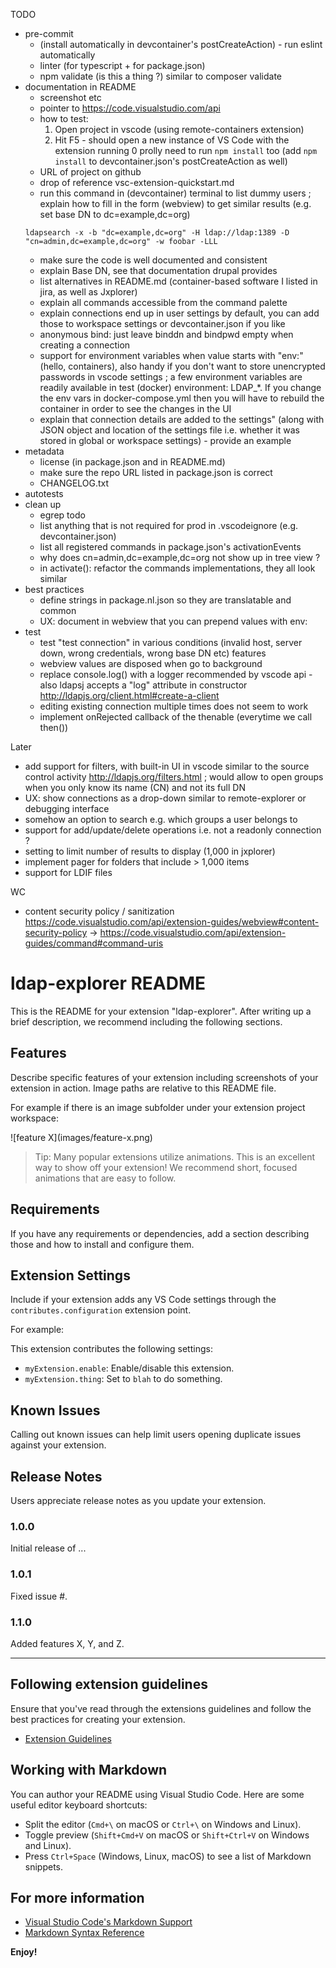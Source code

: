 TODO
- pre-commit
  - (install automatically in devcontainer's postCreateAction) - run eslint automatically
  - linter (for typescript + for package.json)
  - npm validate (is this a thing ?) similar to composer validate
- documentation in README
  - screenshot etc
  - pointer to https://code.visualstudio.com/api
  - how to test:
    1. Open project in vscode (using remote-containers extension)
    2. Hit F5 - should open a new instance of VS Code with the extension running
    0 prolly need to run `npm install` too (add `npm install` to devcontainer.json's postCreateAction as well)
  - URL of project on github
  - drop of reference vsc-extension-quickstart.md
  - run this command in (devcontainer) terminal to list dummy users ; explain how to fill in the form (webview) to get similar results (e.g. set base DN to dc=example,dc=org)
  ```
  ldapsearch -x -b "dc=example,dc=org" -H ldap://ldap:1389 -D "cn=admin,dc=example,dc=org" -w foobar -LLL
  ```
  - make sure the code is well documented and consistent
  - explain Base DN, see that documentation drupal provides
  - list alternatives in README.md (container-based software I listed in jira, as well as Jxplorer)
  - explain all commands accessible from the command palette
  - explain connections end up in user settings by default, you can add those to workspace settings or devcontainer.json if you like
  - anonymous bind: just leave binddn and bindpwd empty when creating a connection
  - support for environment variables when value starts with "env:" (hello, containers), also handy if you don't want to store unencrypted passwords in vscode settings ; a few environment variables are readily available in test (docker) environment: LDAP_*. If you change the env vars in docker-compose.yml then you will have to rebuild the container in order to see the changes in the UI
  - explain that connection details are added to the settings" (along with JSON object and location of the settings file i.e. whether it was stored in global or workspace settings) - provide an example
- metadata
  - license (in package.json and in README.md)
  - make sure the repo URL listed in package.json is correct
  - CHANGELOG.txt
- autotests
- clean up
  - egrep todo
  - list anything that is not required for prod in .vscodeignore (e.g. devcontainer.json)
  - list all registered commands in package.json's activationEvents
  - why does cn=admin,dc=example,dc=org not show up in tree view ?
  - in activate(): refactor the commands implementations, they all look similar
- best practices
  - define strings in package.nl.json so they are translatable and common
  - UX: document in webview that you can prepend values with env:
- test
  - test "test connection" in various conditions (invalid host, server down, wrong credentials, wrong base DN etc)
features
  - webview values are disposed when go to background
  - replace console.log() with a logger recommended by vscode api - also ldapsj accepts a "log" attribute in constructor http://ldapjs.org/client.html#create-a-client
  - editing existing connection multiple times does not seem to work
  - implement onRejected callback of the thenable (everytime we call then())

Later
- add support for filters, with built-in UI in vscode similar to the source control activity http://ldapjs.org/filters.html ; would allow to open groups when you only know its name (CN) and not its full DN
- UX: show connections as a drop-down similar to remote-explorer or debugging interface
- somehow an option to search e.g. which groups a user belongs to
- support for add/update/delete operations i.e. not a readonly connection ?
- setting to limit number of results to display (1,000 in jxplorer)
- implement pager for folders that include > 1,000 items
- support for LDIF files

WC
- content security policy / sanitization https://code.visualstudio.com/api/extension-guides/webview#content-security-policy -> https://code.visualstudio.com/api/extension-guides/command#command-uris

# ldap-explorer README

This is the README for your extension "ldap-explorer". After writing up a brief description, we recommend including the following sections.

## Features

Describe specific features of your extension including screenshots of your extension in action. Image paths are relative to this README file.

For example if there is an image subfolder under your extension project workspace:

\!\[feature X\]\(images/feature-x.png\)

> Tip: Many popular extensions utilize animations. This is an excellent way to show off your extension! We recommend short, focused animations that are easy to follow.

## Requirements

If you have any requirements or dependencies, add a section describing those and how to install and configure them.

## Extension Settings

Include if your extension adds any VS Code settings through the `contributes.configuration` extension point.

For example:

This extension contributes the following settings:

* `myExtension.enable`: Enable/disable this extension.
* `myExtension.thing`: Set to `blah` to do something.

## Known Issues

Calling out known issues can help limit users opening duplicate issues against your extension.

## Release Notes

Users appreciate release notes as you update your extension.

### 1.0.0

Initial release of ...

### 1.0.1

Fixed issue #.

### 1.1.0

Added features X, Y, and Z.

---

## Following extension guidelines

Ensure that you've read through the extensions guidelines and follow the best practices for creating your extension.

* [Extension Guidelines](https://code.visualstudio.com/api/references/extension-guidelines)

## Working with Markdown

You can author your README using Visual Studio Code. Here are some useful editor keyboard shortcuts:

* Split the editor (`Cmd+\` on macOS or `Ctrl+\` on Windows and Linux).
* Toggle preview (`Shift+Cmd+V` on macOS or `Shift+Ctrl+V` on Windows and Linux).
* Press `Ctrl+Space` (Windows, Linux, macOS) to see a list of Markdown snippets.

## For more information

* [Visual Studio Code's Markdown Support](http://code.visualstudio.com/docs/languages/markdown)
* [Markdown Syntax Reference](https://help.github.com/articles/markdown-basics/)

**Enjoy!**
